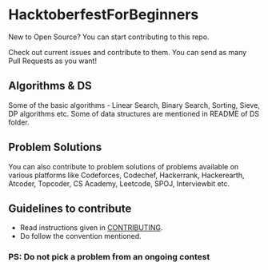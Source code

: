 # HacktoberfestForBeginners
New to Open Source? You can start contributing to this repo.     

Check out current issues and contribute to them. You can send as many Pull Requests as you want!

## Algorithms & DS
Some of the basic algorithms - Linear Search, Binary Search, Sorting, Sieve, DP algorithms etc. Some of data structures are mentioned in README of DS folder.    

## Problem Solutions
You can also contribute to problem solutions of problems available on various platforms like Codeforces, Codechef, Hackerrank, Hackerearth, Atcoder, Topcoder, CS Academy, Leetcode, SPOJ, Interviewbit etc.    

## Guidelines to contribute
- Read instructions given in [CONTRIBUTING](https://github.com/vichitr/HacktoberfestForBeginners/blob/master/CONTRIBUTING.md). 
- Do follow the convention mentioned. 

### PS: Do not pick a problem from an ongoing contest 
